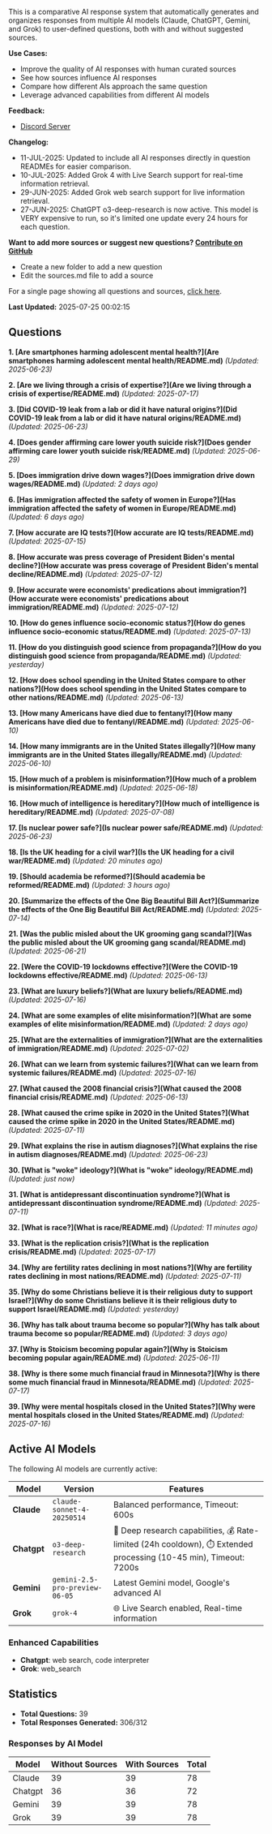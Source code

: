 
This is a comparative AI response system that automatically generates and organizes responses from multiple AI models (Claude, ChatGPT, Gemini, and Grok) to user-defined questions, both with and without suggested sources.

**Use Cases:**

* Improve the quality of AI responses with human curated sources
* See how sources influence AI responses
* Compare how different AIs approach the same question
* Leverage advanced capabilities from different AI models


**Feedback:**
* [Discord Server](https://discord.gg/HPDT9PvS)


**Changelog:**
* 11-JUL-2025: Updated to include all AI responses directly in question READMEs for easier comparison.
* 10-JUL-2025: Added Grok 4 with Live Search support for real-time information retrieval.
* 29-JUN-2025: Added Grok web search support for live information retrieval.
* 27-JUN-2025: ChatGPT o3-deep-research is now active. This model is VERY expensive to run, so it's limited one update every 24 hours for each question.

**Want to add more sources or suggest new questions? [Contribute on GitHub](https://github.com/justinwest/SuggestedSources)**

* Create a new folder to add a new question
* Edit the sources.md file to add a source

For a single page showing all questions and sources, [click here](allsources.md).

**Last Updated:** 2025-07-25 00:02:15

## Questions

**1. [Are smartphones harming adolescent mental health?](Are smartphones harming adolescent mental health/README.md)** *(Updated: 2025-06-23)*

**2. [Are we living through a crisis of expertise?](Are we living through a crisis of expertise/README.md)** *(Updated: 2025-07-17)*

**3. [Did COVID-19 leak from a lab or did it have natural origins?](Did COVID-19 leak from a lab or did it have natural origins/README.md)** *(Updated: 2025-06-23)*

**4. [Does gender affirming care lower youth suicide risk?](Does gender affirming care lower youth suicide risk/README.md)** *(Updated: 2025-06-29)*

**5. [Does immigration drive down wages?](Does immigration drive down wages/README.md)** *(Updated: 2 days ago)*

**6. [Has immigration affected the safety of women in Europe?](Has immigration affected the safety of women in Europe/README.md)** *(Updated: 6 days ago)*

**7. [How accurate are IQ tests?](How accurate are IQ tests/README.md)** *(Updated: 2025-07-15)*

**8. [How accurate was press coverage of President Biden's mental decline?](How accurate was press coverage of President Biden's mental decline/README.md)** *(Updated: 2025-07-12)*

**9. [How accurate were economists' predications about immigration?](How accurate were economists' predications about immigration/README.md)** *(Updated: 2025-07-12)*

**10. [How do genes influence socio-economic status?](How do genes influence socio-economic status/README.md)** *(Updated: 2025-07-13)*

**11. [How do you distinguish good science from propaganda?](How do you distinguish good science from propaganda/README.md)** *(Updated: yesterday)*

**12. [How does school spending in the United States compare to other nations?](How does school spending in the United States compare to other nations/README.md)** *(Updated: 2025-06-13)*

**13. [How many Americans have died due to fentanyl?](How many Americans have died due to fentanyl/README.md)** *(Updated: 2025-06-10)*

**14. [How many immigrants are in the United States illegally?](How many immigrants are in the United States illegally/README.md)** *(Updated: 2025-06-10)*

**15. [How much of a problem is misinformation?](How much of a problem is misinformation/README.md)** *(Updated: 2025-06-18)*

**16. [How much of intelligence is hereditary?](How much of intelligence is hereditary/README.md)** *(Updated: 2025-07-08)*

**17. [Is nuclear power safe?](Is nuclear power safe/README.md)** *(Updated: 2025-06-23)*

**18. [Is the UK heading for a civil war?](Is the UK heading for a civil war/README.md)** *(Updated: 20 minutes ago)*

**19. [Should academia be reformed?](Should academia be reformed/README.md)** *(Updated: 3 hours ago)*

**20. [Summarize the effects of the One Big Beautiful Bill Act?](Summarize the effects of the One Big Beautiful Bill Act/README.md)** *(Updated: 2025-07-14)*

**21. [Was the public misled about the UK grooming gang scandal?](Was the public misled about the UK grooming gang scandal/README.md)** *(Updated: 2025-06-21)*

**22. [Were the COVID-19 lockdowns effective?](Were the COVID-19 lockdowns effective/README.md)** *(Updated: 2025-06-13)*

**23. [What are luxury beliefs?](What are luxury beliefs/README.md)** *(Updated: 2025-07-16)*

**24. [What are some examples of elite misinformation?](What are some examples of elite misinformation/README.md)** *(Updated: 2 days ago)*

**25. [What are the externalities of immigration?](What are the externalities of immigration/README.md)** *(Updated: 2025-07-02)*

**26. [What can we learn from systemic failures?](What can we learn from systemic failures/README.md)** *(Updated: 2025-07-16)*

**27. [What caused the 2008 financial crisis?](What caused the 2008 financial crisis/README.md)** *(Updated: 2025-06-13)*

**28. [What caused the crime spike in 2020 in the United States?](What caused the crime spike in 2020 in the United States/README.md)** *(Updated: 2025-07-11)*

**29. [What explains the rise in autism diagnoses?](What explains the rise in autism diagnoses/README.md)** *(Updated: 2025-06-23)*

**30. [What is "woke" ideology?](What is "woke" ideology/README.md)** *(Updated: just now)*

**31. [What is antidepressant discontinuation syndrome?](What is antidepressant discontinuation syndrome/README.md)** *(Updated: 2025-07-11)*

**32. [What is race?](What is race/README.md)** *(Updated: 11 minutes ago)*

**33. [What is the replication crisis?](What is the replication crisis/README.md)** *(Updated: 2025-07-17)*

**34. [Why are fertility rates declining in most nations?](Why are fertility rates declining in most nations/README.md)** *(Updated: 2025-07-11)*

**35. [Why do some Christians believe it is their religious duty to support Israel?](Why do some Christians believe it is their religious duty to support Israel/README.md)** *(Updated: yesterday)*

**36. [Why has talk about trauma become so popular?](Why has talk about trauma become so popular/README.md)** *(Updated: 3 days ago)*

**37. [Why is Stoicism becoming popular again?](Why is Stoicism becoming popular again/README.md)** *(Updated: 2025-06-11)*

**38. [Why is there some much financial fraud in Minnesota?](Why is there some much financial fraud in Minnesota/README.md)** *(Updated: 2025-07-17)*

**39. [Why were mental hospitals closed in the United States?](Why were mental hospitals closed in the United States/README.md)** *(Updated: 2025-07-16)*


## Active AI Models

The following AI models are currently active:

| Model | Version | Features |
|-------|---------|----------|
| **Claude** | `claude-sonnet-4-20250514` | Balanced performance, Timeout: 600s |
| **Chatgpt** | `o3-deep-research` | 🔬 Deep research capabilities, 💰 Rate-limited (24h cooldown), ⏱️ Extended processing (10-45 min), Timeout: 7200s |
| **Gemini** | `gemini-2.5-pro-preview-06-05` | Latest Gemini model, Google's advanced AI |
| **Grok** | `grok-4` | 🌐 Live Search enabled, Real-time information |

### Enhanced Capabilities

- **Chatgpt**: web search, code interpreter
- **Grok**: web_search


## Statistics

- **Total Questions:** 39
- **Total Responses Generated:** 306/312

### Responses by AI Model

| Model | Without Sources | With Sources | Total |
|-------|----------------|--------------|-------|
| Claude | 39 | 39 | 78 |
| Chatgpt | 36 | 36 | 72 |
| Gemini | 39 | 39 | 78 |
| Grok | 39 | 39 | 78 |


